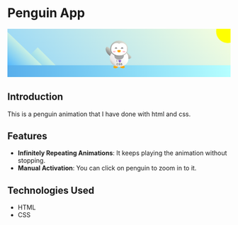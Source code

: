 # Penguin App

![PenguinApp](https://raw.githubusercontent.com/dogaegeozden/PenguinApp/main/screenshots/screenshot1.png)

## Introduction

This is a penguin animation that I have done with html and css.

## Features

- **Infinitely Repeating Animations**: It keeps playing the animation without stopping.
- **Manual Activation**: You can click on penguin to zoom in to it. 

## Technologies Used

- HTML
- CSS